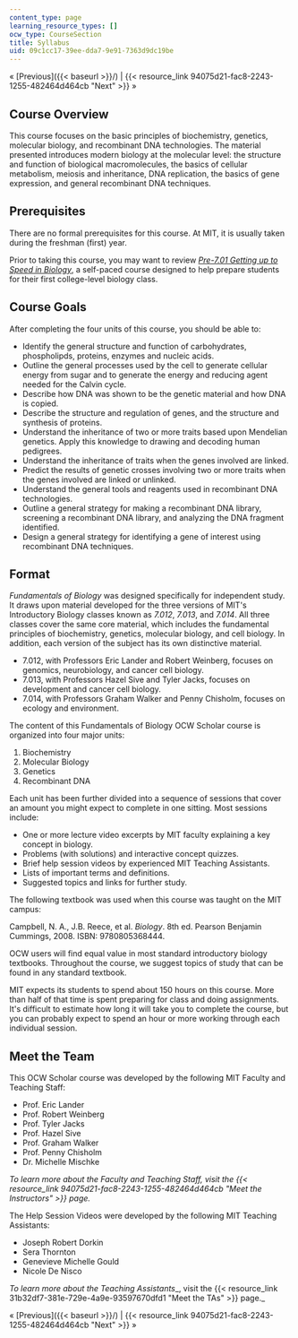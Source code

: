 ```yaml
---
content_type: page
learning_resource_types: []
ocw_type: CourseSection
title: Syllabus
uid: 09c1cc17-39ee-dda7-9e91-7363d9dc19be
---
```


« [Previous]({{< baseurl >}}/) | {{< resource_link 94075d21-fac8-2243-1255-482464d464cb "Next" >}} »

Course Overview
---------------

This course focuses on the basic principles of biochemistry, genetics, molecular biology, and recombinant DNA technologies. The material presented introduces modern biology at the molecular level: the structure and function of biological macromolecules, the basics of cellular metabolism, meiosis and inheritance, DNA replication, the basics of gene expression, and general recombinant DNA techniques.

Prerequisites
-------------

There are no formal prerequisites for this course. At MIT, it is usually taken during the freshman (first) year.

Prior to taking this course, you may want to review _[Pre-7.01 Getting up to Speed in Biology](/resources/res-7-001-pre-7-01-getting-up-to-speed-in-biology-summer-2019)_, a self-paced course designed to help prepare students for their first college-level biology class.

Course Goals
------------

After completing the four units of this course, you should be able to:

*   Identify the general structure and function of carbohydrates, phospholipds, proteins, enzymes and nucleic acids.
*   Outline the general processes used by the cell to generate cellular energy from sugar and to generate the energy and reducing agent needed for the Calvin cycle.
*   Describe how DNA was shown to be the genetic material and how DNA is copied.
*   Describe the structure and regulation of genes, and the structure and synthesis of proteins.
*   Understand the inheritance of two or more traits based upon Mendelian genetics. Apply this knowledge to drawing and decoding human pedigrees.
*   Understand the inheritance of traits when the genes involved are linked.
*   Predict the results of genetic crosses involving two or more traits when the genes involved are linked or unlinked.
*   Understand the general tools and reagents used in recombinant DNA technologies.
*   Outline a general strategy for making a recombinant DNA library, screening a recombinant DNA library, and analyzing the DNA fragment identified.
*   Design a general strategy for identifying a gene of interest using recombinant DNA techniques.

Format
------

_Fundamentals of Biology_ was designed specifically for independent study. It draws upon material developed for the three versions of MIT's Introductory Biology classes known as _7.012_, _7.013_, and _7.014_. All three classes cover the same core material, which includes the fundamental principles of biochemistry, genetics, molecular biology, and cell biology. In addition, each version of the subject has its own distinctive material.

*   7.012, with Professors Eric Lander and Robert Weinberg, focuses on genomics, neurobiology, and cancer cell biology.
*   7.013, with Professors Hazel Sive and Tyler Jacks, focuses on development and cancer cell biology.
*   7.014, with Professors Graham Walker and Penny Chisholm, focuses on ecology and environment.

The content of this Fundamentals of Biology OCW Scholar course is organized into four major units:

1.  Biochemistry
2.  Molecular Biology
3.  Genetics
4.  Recombinant DNA

Each unit has been further divided into a sequence of sessions that cover an amount you might expect to complete in one sitting. Most sessions include:

*   One or more lecture video excerpts by MIT faculty explaining a key concept in biology.
*   Problems (with solutions) and interactive concept quizzes.
*   Brief help session videos by experienced MIT Teaching Assistants.
*   Lists of important terms and definitions.
*   Suggested topics and links for further study.

The following textbook was used when this course was taught on the MIT campus:

Campbell, N. A., J.B. Reece, et al. _Biology_. 8th ed. Pearson Benjamin Cummings, 2008. ISBN: 9780805368444.

OCW users will find equal value in most standard introductory biology textbooks. Throughout the course, we suggest topics of study that can be found in any standard textbook.

MIT expects its students to spend about 150 hours on this course. More than half of that time is spent preparing for class and doing assignments. It's difficult to estimate how long it will take you to complete the course, but you can probably expect to spend an hour or more working through each individual session.

Meet the Team
-------------

This OCW Scholar course was developed by the following MIT Faculty and Teaching Staff:

*   Prof. Eric Lander
*   Prof. Robert Weinberg
*   Prof. Tyler Jacks
*   Prof. Hazel Sive
*   Prof. Graham Walker
*   Prof. Penny Chisholm
*   Dr. Michelle Mischke

_To learn more about the Faculty and Teaching Staff, visit the {{< resource_link 94075d21-fac8-2243-1255-482464d464cb "Meet the Instructors" >}} page._

The Help Session Videos were developed by the following MIT Teaching Assistants:

*   Joseph Robert Dorkin
*   Sera Thornton
*   Genevieve Michelle Gould
*   Nicole De Nisco

_To learn more about the_ _Teaching Assistants__, visit the {{< resource_link 31b32df7-381e-729e-4a9e-93597670dfd1 "Meet the TAs" >}} page._

« [Previous]({{< baseurl >}}/) | {{< resource_link 94075d21-fac8-2243-1255-482464d464cb "Next" >}} »